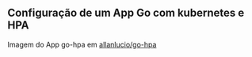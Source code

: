 ## Configuração de um App <b>Go</b> com kubernetes e HPA

Imagem do App go-hpa em <a href='https://cloud.docker.com/u/allanlucio/repository/docker/allanlucio/go-hpa'>allanlucio/go-hpa</a>